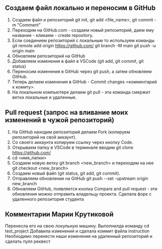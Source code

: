 ## Создаем файл локально и переносим в GitHub
1. Создаем файл и репозиторий git init, git add <file_name>, git commit -m "Comment"
2. Переходим на GitHub.com  - создаем новый репозиторий, даем ему название - кликаем - create repository.
3. Если соединием репозиторий с локальным то используем команды
git remote add origin https://github.com/
git branch -M main
git push -u origin main
4. Обновляем репозиторий на GitHub
5. Добавляем изменения в файл в VSCode (git add, git commit, git status)
6. Переносим изменения в GitHub через git push, а затем обновляем GitHub.
7. Теперь делаем изменения в GitHub - Commit changes <комментарий к комиту>.
8. На локальном компьютере делаем git pull - эта команда смержит ветки локальные и удаленные.
## Pull request (запрос на вливание моих изменений в чужой репозиторий)
1. На GitHub находим репозиторий делаем Fork (копируем репозиторий на свой аккаунт).
2. Со своего аккаунта копируем ссылку через кнопку Code.
3. Открываем папку в VSCode в терминале вводим git clone https://github.com/
4. cd <имя_папки>
5. Cоздаем новую ветку git branch <new_branch>  и переходим на нее git checkout <new_branch>  
6. Создаем новый файл (git status, git add, git commit).
7. Отправляем обновления на GitHub git push --set -upstream origin new_branch
8. Обновляем GitHub, появляется кнопка Compare and pull request - эти обновления можно отправить владельцу проекта.
Сделала форк с удаленного репозитория студента
## Комментарии Марии Крутиковой
Перенесла его на свою локульную машину.
Выполнилда команду cd test_project
Добавила изменения и сделала коммит файла instruction
Необходимо перенести наши изменения на удаленный репозиторий и сделать пулл реквест